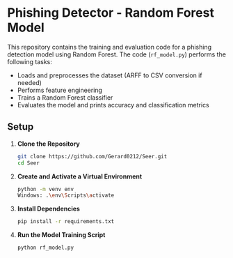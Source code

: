 # Phishing Detector - Random Forest Model

This repository contains the training and evaluation code for a phishing detection model using Random Forest. The code (`rf_model.py`) performs the following tasks:

- Loads and preprocesses the dataset (ARFF to CSV conversion if needed)
- Performs feature engineering
- Trains a Random Forest classifier
- Evaluates the model and prints accuracy and classification metrics

## Setup

1. **Clone the Repository**

   ```bash
   git clone https://github.com/Gerard0212/Seer.git
   cd Seer
   ```

2. **Create and Activate a Virtual Environment**

   ```bash
   python -m venv env
   Windows: .\env\Scripts\activate
   ```
   
3. **Install Dependencies**

   ```bash
   pip install -r requirements.txt
   ```
   
4. **Run the Model Training Script**
   ```bash
   python rf_model.py
   ```